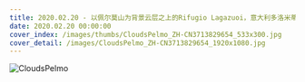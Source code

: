 ```yaml
---
title: 2020.02.20 - 以佩尔莫山为背景云层之上的Rifugio Lagazuoi，意大利多洛米蒂山脉 (© Nicolo Miana/eStock Photo)
date: 2020.02.20 00:00:00
cover_index: /images/thumbs/CloudsPelmo_ZH-CN3713829654_533x300.jpg
cover_detail: /images/CloudsPelmo_ZH-CN3713829654_1920x1080.jpg
---
```


![CloudsPelmo](/images/CloudsPelmo_ZH-CN3713829654_1920x1080.jpg)
